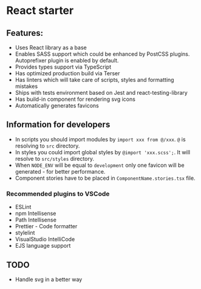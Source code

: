 # React starter

## Features:

- Uses React library as a base
- Enables SASS support which could be enhanced by PostCSS plugins. Autoprefixer plugin is enabled by default.
- Provides types support via TypeScript
- Has optimized production build via Terser
- Has linters which will take care of scripts, styles and formatting mistakes
- Ships with tests environment based on Jest and react-testing-library
- Has build-in component for rendering svg icons
- Automatically generates favicons

## Information for developers

- In scripts you should import modules by `import xxx from @/xxx`. `@` is resolving to `src` directory.
- In styles you could import global styles by `@import 'xxx.scss';`. It will resolve to `src/styles` directory.
- When `NODE_ENV` will be equal to `development` only one favicon will be generated - for better performance.
- Component stories have to be placed in `ComponentName.stories.tsx` file.

### Recommended plugins to VSCode

- ESLint
- npm Intellisense
- Path Intellisense
- Prettier - Code formatter
- stylelint
- VisualStudio IntelliCode
- EJS language support

## TODO

- Handle svg in a better way
